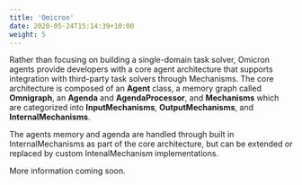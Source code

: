 ```yaml
---
title: 'Omicron'
date: 2020-05-24T15:14:39+10:00
weight: 5
---
```


Rather than focusing on building a single-domain task solver, Omicron agents provide developers with a core agent architecture that supports integration with third-party task solvers through Mechanisms. The core architecture is composed of an **Agent** class, a memory graph called **Omnigraph**, an **Agenda** and **AgendaProcessor**, and **Mechanisms** which are categorized into **InputMechanisms**, **OutputMechanisms**, and **InternalMechanisms**. 

The agents memory and agenda are handled through built in InternalMechanisms as part of the core architecture, but can be extended or replaced by custom IntenalMechanism implementations. 

More information coming soon. 